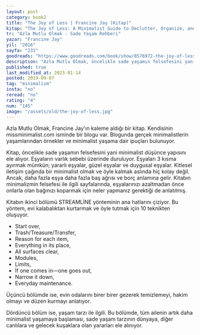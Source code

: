 ```yaml
---
layout: post  
category: book2  
title: "The Joy of Less | Francine Jay (Kitap)"  
kitap: "The Joy of Less: A Minimalist Guide to Declutter, Organize, and Simplify"  
tr: "Azla Mutlu Olmak - Sade Yaşam Rehberi"  
yazar: "Francine Jay"  
yil: "2016"  
sayfa: "231"  
goodreads: "https://www.goodreads.com/book/show/8576972-the-joy-of-less-a-minimalist-living-guide"
description: "Azla Mutlu Olmak, öncelikle sade yaşamın felsefesini yani minimalist düşünce yapısını ele alıyor ve eşyaların varlık sebebini inceliyor."
published: true
last_modified_at: 2023-01-14
posted: 2019-09-07
tag: "minimalizm"
insta: "no"
reread: "no"
rating: "4"
num: "145"
image: "/assets/old/the-joy-of-less.jpg"
---
```


Azla Mutlu Olmak, Francine Jay'ın kaleme aldığı bir kitap. Kendisinin missminimalist.com isminde bir blogu var. Blogunda gerçek minimalistlerin yaşamlarından örnekler ve minimalist yaşama dair ipuçları bulunuyor.  
  
Kitap, öncelikle sade yaşamın felsefesini yani minimalist düşünce yapısını ele alıyor. Eşyaların varlık sebebi üzerinde duruluyor. Eşyaları 3 kısma ayırmak mümkün; yararlı eşyalar, güzel eşyalar ve duygusal eşyalar. Kitlesel iletişim çağında bir minimalist olmak ve öyle kalmak aslında hiç kolay değil. Ancak, daha fazla eşya daha fazla baş ağrısı ve borç anlamına gelir. Kitabın minimalizmin felsefesi ile ilgili sayfalarında, eşyalarınızı azaltmadan önce onlarla olan bağınızı koparmak için neler yapmanız gerektiği de anlatılmış.  
  
Kitabın ikinci bölümü STREAMLİNE yönteminin ana hatlarını çiziyor. Bu yöntem, evi kalabalıktan kurtarmak ve öyle tutmak için 10 teknikten oluşuyor.  
  
- Start over,   
- Trash/Treasure/Transfer,   
- Reason for each ıtem,   
- Everything in its place,  
- All surfaces clear,   
- Modules,   
- Limits,   
- İf one comes in—one goes out,   
- Narrow it down,   
- Everyday maintenance.  
  
Üçüncü bölümde ise, evin odalarını birer birer gezerek temizlemeyi, hakim olmayı ve düzen kurmayı anlatıyor.  
  
Dördüncü bölüm ise, yaşam tarzı ile ilgili. Bu bölümde, tüm ailenin artık daha minimalist yaşamaya başlaması, sade yaşam tarzının dünyaya, diğer canlılara ve gelecek kuşaklara olan yararları ele alınıyor.  
  
